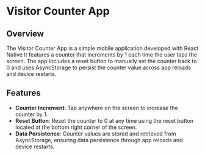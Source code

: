 # Visitor Counter App

## Overview

The Visitor Counter App is a simple mobile application developed with React Native 
It features a counter that increments by 1 each time the user taps the screen. The app includes a reset button to manually set the counter back to 0 and uses AsyncStorage to persist the counter value across app reloads and device restarts.

## Features

- **Counter Increment**: Tap anywhere on the screen to increase the counter by 1.
- **Reset Button**: Reset the counter to 0 at any time using the reset button located at the bottom right corner of the screen.
- **Data Persistence**: Counter values are stored and retrieved from AsyncStorage, ensuring data persistence through app reloads and device restarts.
